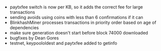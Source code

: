 * paytxfee switch is now per KB, so it adds the correct fee for large transactions
* sending avoids using coins with less than 6 confirmations if it can
* BlinkhashMiner processes transactions in priority order based on age of dependencies
* make sure generation doesn't start before block 74000 downloaded
* bugfixes by Dean Gores
* testnet, keypoololdest and paytxfee added to getinfo
